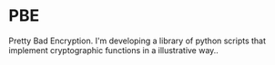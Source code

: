 # PBE
Pretty Bad Encryption. I'm developing a library of python scripts that implement cryptographic functions in a illustrative way..
